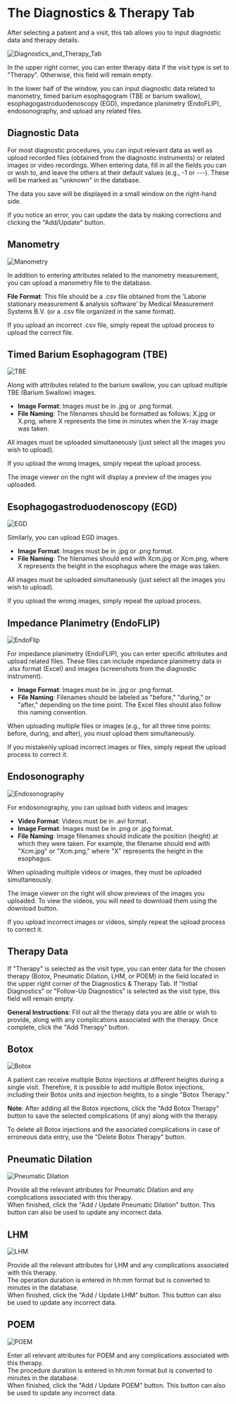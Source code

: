 # The Diagnostics & Therapy Tab

After selecting a patient and a visit, this tab allows you to input diagnostic data and therapy details.

![Diagnostics_and_Therapy_Tab](/manual_images/diagnostics_and_therapy_tab.jpg)

In the upper right corner, you can enter therapy data if the visit type is set to "Therapy". Otherwise, this field will remain empty.

In the lower half of the window, you can input diagnostic data related to manometry, timed barium esophagogram (TBE or barium swallow), esophagogastroduodenoscopy (EGD), impedance planimetry (EndoFLIP), endosonography, and upload any related files.


## Diagnostic Data

For most diagnostic procedures, you can input relevant data as well as upload recorded files (obtained from the diagnostic instruments) or related images or video recordings. When entering data, fill in all the fields you can or wish to, and leave the others at their default values (e.g., -1 or ---). These will be marked as "unknown" in the database.

The data you save will be displayed in a small window on the right-hand side.

If you notice an error, you can update the data by making corrections and clicking the "Add/Update" button.

## Manometry

![Manometry](/manual_images/manometry.jpg)

In addition to entering attributes related to the manometry measurement, you can upload a manometry file to the database. 

**File Format**: This file should be a .csv file obtained from the 'Laborie stationary measurement & analysis software' by Medical Measurement Systems B.V. (or a .csv file organized in the same format).

If you upload an incorrect .csv file, simply repeat the upload process to upload the correct file.

## Timed Barium Esophagogram (TBE)

![TBE](/manual_images/TBE.jpg)

Along with attributes related to the barium swallow, you can upload multiple TBE (Barium Swallow) images. 

- **Image Format**: Images must be in .jpg or .png format.
- **File Naming**: The filenames should be formatted as follows: X.jpg or X.png, where X represents the time in minutes when the X-ray image was taken.

All images must be uploaded simultaneously (just select all the images you wish to upload). 

If you upload the wrong images, simply repeat the upload process.

The image viewer on the right will display a preview of the images you uploaded.

## Esophagogastroduodenoscopy (EGD)

![EGD](/manual_images/EGD.jpg)

Similarly, you can upload EGD images. 

- **Image Format**: Images must be in .jpg or .png format.
- **File Naming**: The filenames should end with Xcm.jpg or Xcm.png, where X represents the height in the esophagus where the image was taken.

All images must be uploaded simultaneously (just select all the images you wish to upload). 

If you upload the wrong images, simply repeat the upload process.

## Impedance Planimetry (EndoFLIP)

![EndoFlip](/manual_images/Endoflip.jpg)

For impedance planimetry (EndoFLIP), you can enter specific attributes and upload related files. These files can include impedance planimetry data in .xlsx format (Excel) and images (screenshots from the diagnostic instrument).

- **Image Format**: Images must be in .jpg or .png format.
- **File Naming**: Filenames should be labeled as "before," "during," or "after," depending on the time point. The Excel files should also follow this naming convention.

When uploading multiple files or images (e.g., for all three time points: before, during, and after), you must upload them simultaneously.

If you mistakenly upload incorrect images or files, simply repeat the upload process to correct it.

## Endosonography

![Endosonography](/manual_images/Endosonography.jpg)

For endosonography, you can upload both videos and images:

- **Video Format**: Videos must be in .avi format.
- **Image Format**: Images must be in .png or .jpg format.
- **File Naming**: Image filenames should indicate the position (height) at which they were taken. For example, the filename should end with "Xcm.jpg" or "Xcm.png," where "X" represents the height in the esophagus.

When uploading multiple videos or images, they must be uploaded simultaneously.

The image viewer on the right will show previews of the images you uploaded. To view the videos, you will need to download them using the download button.

If you upload incorrect images or videos, simply repeat the upload process to correct it.

## Therapy Data

If "Therapy" is selected as the visit type, you can enter data for the chosen therapy (Botox, Pneumatic Dilation, LHM, or POEM) in the field located in the upper right corner of the Diagnostics & Therapy Tab. If "Initial Diagnostics" or "Follow-Up Diagnostics" is selected as the visit type, this field will remain empty.

**General Instructions**: Fill out all the therapy data you are able or wish to provide, along with any complications associated with the therapy. Once complete, click the "Add Therapy" button.

## Botox

![Botox](/manual_images/botox.jpg)

A patient can receive multiple Botox injections at different heights during a single visit. Therefore, it is possible to add multiple Botox injections, including their Botox units and injection heights, to a single "Botox Therapy."

**Note**: After adding all the Botox injections, click the "Add Botox Therapy" button to save the selected complications (if any) along with the therapy.

To delete all Botox injections and the associated complications in case of erroneous data entry, use the "Delete Botox Therapy" button.

## Pneumatic Dilation

![Pneumatic Dilation](/manual_images/pneumatic_dilation.jpg)

Provide all the relevant attributes for Pneumatic Dilation and any complications associated with this therapy.   
When finished, click the "Add / Update Pneumatic Dilation" button. This button can also be used to update any incorrect data.

## LHM

![LHM](/manual_images/lhm.jpg)

Provide all the relevant attributes for LHM and any complications associated with this therapy.  
The operation duration is entered in hh:mm format but is converted to minutes in the database.  
When finished, click the "Add / Update LHM" button. This button can also be used to update any incorrect data.

## POEM

![POEM](/manual_images/poem.jpg)

Enter all relevant attributes for POEM and any complications associated with this therapy.  
The procedure duration is entered in hh:mm format but is converted to minutes in the database.  
When finished, click the "Add / Update POEM" button. This button can also be used to update any incorrect data.

